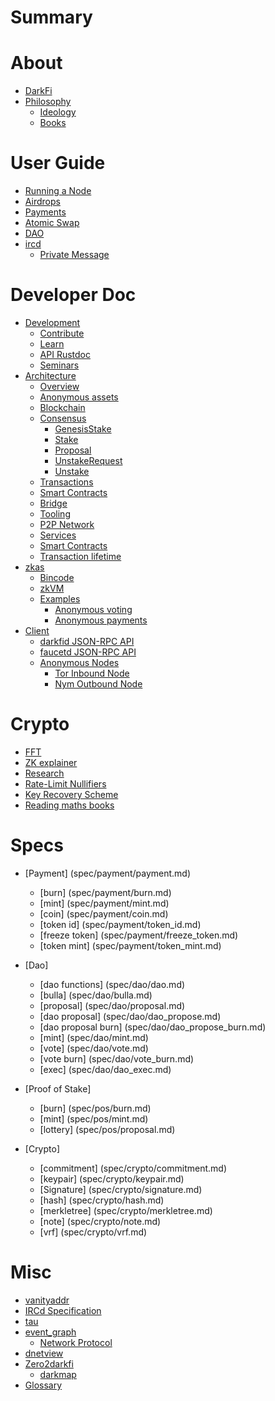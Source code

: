 # Summary

# About

- [DarkFi](README.md)
- [Philosophy](philosophy/philosophy.md)
  - [Ideology](philosophy/ideology.md)
  - [Books](philosophy/books.md)

# User Guide

- [Running a Node](testnet/node.md)
- [Airdrops](testnet/airdrop.md)
- [Payments](testnet/payment.md)
- [Atomic Swap](testnet/atomic-swap.md)
- [DAO](testnet/dao.md)
- [ircd](misc/ircd/ircd.md)
	- [Private Message](misc/ircd/private_message.md)

# Developer Doc

- [Development](dev/dev.md)
  - [Contribute](dev/contribute.md)
  - [Learn](dev/learn.md)
  - [API Rustdoc](dev/rustdoc.md)
  - [Seminars](dev/seminars.md)
- [Architecture](arch/arch.md)
  - [Overview](arch/overview.md)
  - [Anonymous assets](arch/anonymous_assets.md)
  - [Blockchain](arch/blockchain.md)
  - [Consensus](arch/consensus.md)
    - [GenesisStake](arch/consensus/genesis_stake.md)
    - [Stake](arch/consensus/stake.md)
    - [Proposal](arch/consensus/proposal.md)
    - [UnstakeRequest](arch/consensus/unstake_request.md)
    - [Unstake](arch/consensus/unstake.md)
  - [Transactions](arch/tx_lifetime.md)
  - [Smart Contracts](arch/smart_contracts.md)
  - [Bridge](arch/bridge.md)
  - [Tooling](arch/tooling.md)
  - [P2P Network](arch/p2p-network.md)
  - [Services](arch/services.md)
  - [Smart Contracts](arch/sc/sc.md)
  - [Transaction lifetime](arch/sc/tx-lifetime.md)
- [zkas](zkas/index.md)
  - [Bincode](zkas/bincode.md)
  - [zkVM](zkas/zkvm.md)
  - [Examples](zkas/examples.md)
    - [Anonymous voting](zkas/examples/voting.md)
    - [Anonymous payments](zkas/examples/sapling.md)
- [Client](clients/clients.md)
  - [darkfid JSON-RPC API](clients/darkfid_jsonrpc.md)
  - [faucetd JSON-RPC API](clients/faucetd_jsonrpc.md)
  - [Anonymous Nodes](clients/anonymous_nodes.md)
    - [Tor Inbound Node](clients/tor_inbound.md)
    - [Nym Outbound Node](clients/nym_outbound.md)

# Crypto

- [FFT](crypto/fft.md)
- [ZK explainer](crypto/zk_explainer.md)
- [Research](crypto/research.md)
- [Rate-Limit Nullifiers](crypto/rln.md)
- [Key Recovery Scheme](crypto/key-recovery.md)
- [Reading maths books](crypto/reading-maths-books.md)

# Specs

- [Payment] (spec/payment/payment.md)
  - [burn] (spec/payment/burn.md)
  - [mint] (spec/payment/mint.md)
  - [coin] (spec/payment/coin.md)
  - [token id] (spec/payment/token_id.md)
  - [freeze token] (spec/payment/freeze_token.md)
  - [token mint] (spec/payment/token_mint.md)

- [Dao]
  - [dao functions] (spec/dao/dao.md)
  - [bulla] (spec/dao/bulla.md)
  - [proposal] (spec/dao/proposal.md)
  - [dao proposal] (spec/dao/dao_propose.md)
  - [dao proposal burn] (spec/dao/dao_propose_burn.md)
  - [mint] (spec/dao/mint.md)
  - [vote] (spec/dao/vote.md)
  - [vote burn] (spec/dao/vote_burn.md)
  - [exec] (spec/dao/dao_exec.md)

- [Proof of Stake]
  - [burn] (spec/pos/burn.md)
  - [mint] (spec/pos/mint.md)
  - [lottery] (spec/pos/proposal.md)

- [Crypto]
  - [commitment] (spec/crypto/commitment.md)
  - [keypair] (spec/crypto/keypair.md)
  - [Signature] (spec/crypto/signature.md)
  - [hash] (spec/crypto/hash.md)
  - [merkletree] (spec/crypto/merkletree.md)
  - [note] (spec/crypto/note.md)
  - [vrf] (spec/crypto/vrf.md)


# Misc

- [vanityaddr](misc/vanityaddr.md)
- [IRCd Specification](misc/ircd/specification.md)
- [tau](misc/tau.md)
- [event_graph](misc/event_graph/event_graph.md)
  - [Network Protocol](misc/event_graph/network_protocol.md)
- [dnetview](misc/dnetview.md)
- [Zero2darkfi](zero2darkfi/zero2darkfi.md)
  - [darkmap](zero2darkfi/darkmap.md)
- [Glossary](glossary/glossary.md)
